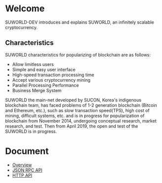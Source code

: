 # Welcome
SUWORLD-DEV introduces and explains SUWORLD, an infinitely scalable cryptocurrency.

## Characteristics
SUWORLD characteristics for popularizing of blockchain are as follows:
- Allow limitless users
- Simple and easy user interface
- High-speed transaction processing time
- Accept various cryptocurrency mining
- Parallel Processing Performance
- Business Merge System

SUWORLD the main-net developed by SUCON, Korea's indigenous blockchain team, has faced problems of 1-2 generation blockchain (Bitcoin and Ethereum, etc.), such as slow transaction speed(TPS), high cost of mining, difficult systems, etc. and is in progress for popularization of blockchain from November 2014, undergoing conceptual research, market research, and test. Then from April 2019, the open and test of the SUWORLD is in progress.

# Document
- [Overview](https://github.com/SUCON-ORG/SUWORLD-DOC/blob/master/overview.md)
- [JSON RPC API](https://github.com/SUCON-ORG/SUWORLD-DOC/blob/master/json-rpc-api.md)
- [HTTP API](https://github.com/SUCON-ORG/SUWORLD-DOC/blob/master/http-api.md)

